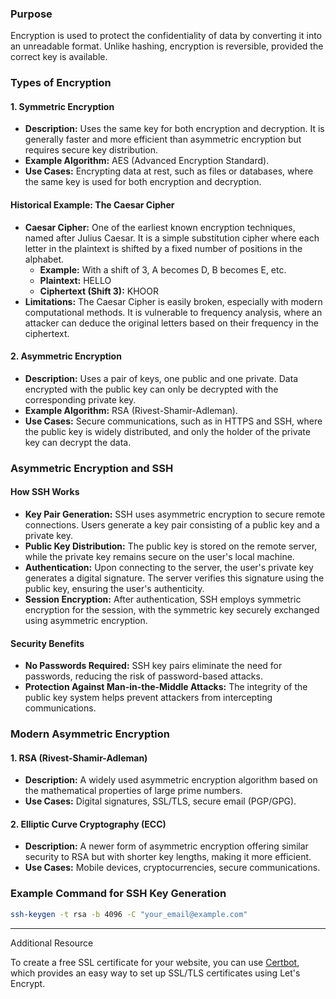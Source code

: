 ### Purpose
Encryption is used to protect the confidentiality of data by converting it into an unreadable format. Unlike hashing, encryption is reversible, provided the correct key is available.
### Types of Encryption
#### 1. Symmetric Encryption
- **Description:** Uses the same key for both encryption and decryption. It is generally faster and more efficient than asymmetric encryption but requires secure key distribution.
- **Example Algorithm:** AES (Advanced Encryption Standard).
- **Use Cases:** Encrypting data at rest, such as files or databases, where the same key is used for both encryption and decryption.
#### Historical Example: The Caesar Cipher
- **Caesar Cipher:** One of the earliest known encryption techniques, named after Julius Caesar. It is a simple substitution cipher where each letter in the plaintext is shifted by a fixed number of positions in the alphabet.
  - **Example:** With a shift of 3, A becomes D, B becomes E, etc.
  - **Plaintext:** HELLO
  - **Ciphertext (Shift 3):** KHOOR
- **Limitations:** The Caesar Cipher is easily broken, especially with modern computational methods. It is vulnerable to frequency analysis, where an attacker can deduce the original letters based on their frequency in the ciphertext.
#### 2. Asymmetric Encryption
- **Description:** Uses a pair of keys, one public and one private. Data encrypted with the public key can only be decrypted with the corresponding private key.
- **Example Algorithm:** RSA (Rivest-Shamir-Adleman).
- **Use Cases:** Secure communications, such as in HTTPS and SSH, where the public key is widely distributed, and only the holder of the private key can decrypt the data.
### Asymmetric Encryption and SSH
#### How SSH Works
- **Key Pair Generation:** SSH uses asymmetric encryption to secure remote connections. Users generate a key pair consisting of a public key and a private key.
- **Public Key Distribution:** The public key is stored on the remote server, while the private key remains secure on the user's local machine.
- **Authentication:** Upon connecting to the server, the user's private key generates a digital signature. The server verifies this signature using the public key, ensuring the user's authenticity.
- **Session Encryption:** After authentication, SSH employs symmetric encryption for the session, with the symmetric key securely exchanged using asymmetric encryption.
#### Security Benefits
- **No Passwords Required:** SSH key pairs eliminate the need for passwords, reducing the risk of password-based attacks.
- **Protection Against Man-in-the-Middle Attacks:** The integrity of the public key system helps prevent attackers from intercepting communications.
### Modern Asymmetric Encryption

#### 1. RSA (Rivest-Shamir-Adleman)
- **Description:** A widely used asymmetric encryption algorithm based on the mathematical properties of large prime numbers.
- **Use Cases:** Digital signatures, SSL/TLS, secure email (PGP/GPG).
#### 2. Elliptic Curve Cryptography (ECC)
- **Description:** A newer form of asymmetric encryption offering similar security to RSA but with shorter key lengths, making it more efficient.
- **Use Cases:** Mobile devices, cryptocurrencies, secure communications.
### Example Command for SSH Key Generation
```bash
ssh-keygen -t rsa -b 4096 -C "your_email@example.com"
```

---

Additional Resource

To create a free SSL certificate for your website, you can use [Certbot](https://certbot.eff.org/), which provides an easy way to set up SSL/TLS certificates using Let's Encrypt.